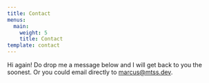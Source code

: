 ```yaml
---
title: Contact
menus:
  main:
    weight: 5
    title: Contact
template: contact
---
```


Hi again! Do drop me a message below and I will get back to you the soonest. 
Or you could email directly to [marcus@mtss.dev](mailto:marcus@mtss.dev).
